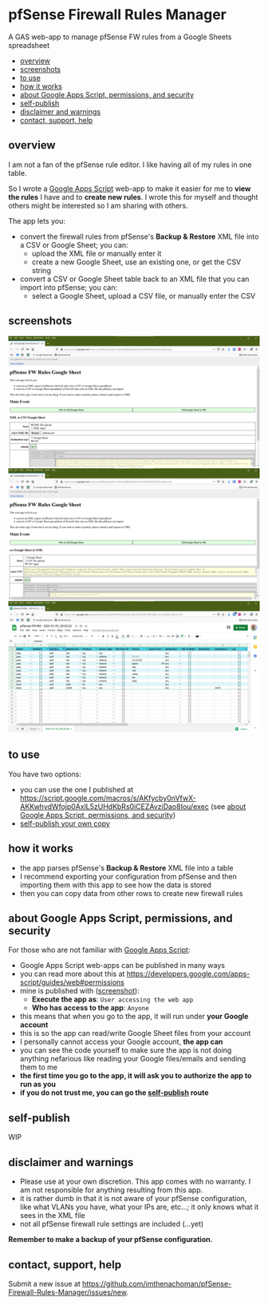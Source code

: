 # pfSense Firewall Rules Manager

A GAS web-app to manage pfSense FW rules from a Google Sheets spreadsheet

- [overview](#overview)
- [screenshots](#screenshots)
- [to use](#to-use)
- [how it works](#how-it-works)
- [about Google Apps Script, permissions, and security](#about-google-apps-script-permissions-and-security)
- [self-publish](#self-publish)
- [disclaimer and warnings](#disclaimer-and-warings)
- [contact, support, help](#contact-support-help)

## overview

I am not a fan of the pfSense rule editor. I like having all of my rules in one table.

So I wrote a [Google Apps Script](https://developers.google.com/apps-script/) web-app to make it easier for me to **view the rules** I have and to **create new rules**. I wrote this for myself and thought others might be interested so I am sharing with others.

The app lets you:

- convert the firewall rules from pfSense's **Backup & Restore** XML file into a CSV or Google Sheet; you can:
  - upload the XML file or manually enter it
  - create a new Google Sheet, use an existing one, or get the CSV string
- convert a CSV or Google Sheet table back to an XML file that you can import into pfSense; you can:
  - select a Google Sheet, upload a CSV file, or manually enter the CSV 

## screenshots


![001](/screenshots/001.png)
![002](/screenshots/002.png)
![003](/screenshots/003.png)

## to use

You have two options:

- you can use the one I published at https://script.google.com/macros/s/AKfycby0nVfwX-AKKwhydWfojp0AxlL5zUHdKbRs0iCEZAvziDao8Iou/exec (see [about Google Apps Script, permissions, and security](#about-google-apps-script-permissions-and-security))
- [self-publish your own copy](#self-publish)

## how it works

- the app parses pfSense's **Backup & Restore** XML file into a table
- I recommend exporting your configuration from pfSense and then importing them with this app to see how the data is stored
- then you can copy data from other rows to create new firewall rules

## about Google Apps Script, permissions, and security

For those who are not familiar with [Google Apps Script](https://developers.google.com/apps-script/):

- Google Apps Script web-apps can be published in many ways
- you can read more about this at https://developers.google.com/apps-script/guides/web#permissions
- mine is published with ([screenshot](/screenshots/gas-published-settings.png)):
  - **Execute the app as**: `User accessing the web app`
  - **Who has access to the app**: `Anyone`
- this means that when you go to the app, it will run under **your Google account**
- this is so the app can read/write Google Sheet files from your account
- I personally cannot access your Google account, **the app can**
- you can see the code yourself to make sure the app is not doing anything nefarious like reading your Google files/emails and sending them to me
- **the first time you go to the app, it will ask you to authorize the app to run as you**
- **if you do not trust me, you can go the [self-publish](#self-publish) route**

## self-publish

WIP

## disclaimer and warnings

- Please use at your own discretion. This app comes with no warranty. I am not responsible for anything resulting from this app.
- it is rather dumb in that it is not aware of your pfSense configuration, like what VLANs you have, what your IPs are, etc...; it only knows what it sees in the XML file
- not all pfSense firewall rule settings are included (...yet)

**Remember to make a backup of your pfSense configuration.**

## contact, support, help

Submit a new issue at https://github.com/imthenachoman/pfSense-Firewall-Rules-Manager/issues/new.